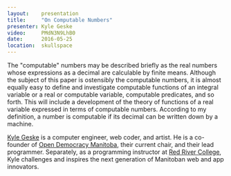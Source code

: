 ```yaml
---
layout:    presentation
title:     "On Computable Numbers"
presenter: Kyle Geske
video:     PMdN3N9LhB0
date:      2016-05-25
location:  skullspace
---
```


The "computable" numbers may be described briefly as the real numbers whose expressions as a decimal are calculable by finite means. Although the subject of this paper is ostensibly the computable numbers, it is almost equally easy to define and investigate computable functions of an integral variable or a real or computable variable, computable predicates, and so forth. This will include a development of the theory of functions of a real variable expressed in terms of computable numbers. According to my definition, a number is computable if its decimal can be written down by a machine.

[Kyle Geske](https://twitter.com/stungeye) is a computer engineer, web coder, and artist. He is a co-founder of [Open Democracy Manitoba](http://opendemocracymanitoba.ca/), their current chair, and their lead programmer. Separately, as a programming instructor at [Red River College](http://rrc.ca/), Kyle challenges and inspires the next generation of Manitoban web and app innovators.
